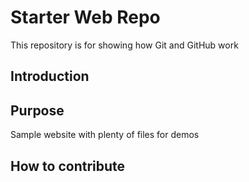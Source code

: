 # Starter Web Repo

This repository is for showing how Git and GitHub work

## Introduction

## Purpose

Sample website with plenty of files for demos
## How to contribute
